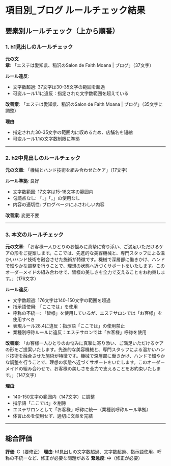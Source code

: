# 項目別_ブログ ルールチェック結果

## 要素別ルールチェック（上から順番）

### 1. h1見出しのルールチェック

**元の文章**: 「エステは愛知県、稲沢のSalon de Faith Moana | ブログ」（37文字）

**ルール違反**:
- 文字数超過: 37文字は30-35文字の範囲を超過
- 可変ルール1.1に違反：指定された文字数範囲を超えている

**改善案**: 「エステは愛知県、稲沢のSalon de Faith Moana | ブログ」（35文字に調整）

**理由**: 
- 指定された30-35文字の範囲内に収めるため、店舗名を短縮
- 可変ルール1.1の文字数制限に準拠

---

### 2. h2中見出しのルールチェック

**元の文章**: 「機械とハンド技術を組み合わせたケア」（17文字）

**ルール準拠**: 良好
- 文字数範囲: 17文字は15-18文字の範囲内
- 句読点なし: 「、」「。」の使用なし
- 内容の適切性: ブログページにふさわしい内容

**改善案**: 変更不要

---

### 3. 本文のルールチェック

**元の文章**: 「お客様一人ひとりのお悩みに真摯に寄り添い、ご満足いただけるケアの形をご提案します。ここでは、先進的な美容機械と、専門スタッフによる温かいハンド技術を融合させた施術が特徴です。機械で深層部に働きかけ、ハンドで細やかな調整を行うことで、理想の状態へ近づくサポートをいたします。このオーダーメイドの組み合わせで、皆様の美しさを全力で支えることをお約束します。」（176文字）

**ルール違反**:
- 文字数超過: 176文字は140-150文字の範囲を超過
- 指示語使用: 「ここでは」を使用
- 呼称の不統一: 「皆様」を使用しているが、エステサロンでは「お客様」を使用すべき
- 表現ルール28.4に違反：指示語「ここでは」の使用禁止
- 業種別呼称ルールに違反：エステサロンでは「お客様」呼称を使用

**改善案**: 「お客様一人ひとりのお悩みに真摯に寄り添い、ご満足いただけるケアの形をご提案いたします。先進的な美容機械と、専門スタッフによる温かいハンド技術を融合させた施術が特徴です。機械で深層部に働きかけ、ハンドで細やかな調整を行うことで、理想の状態へ近づくサポートをいたします。このオーダーメイドの組み合わせで、お客様の美しさを全力で支えることをお約束いたします。」（147文字）

**理由**: 
- 140-150文字の範囲内（147文字）に調整
- 指示語「ここでは」を削除
- エステサロンとして「お客様」呼称に統一（業種別呼称ルール準拠）
- 体言止めを使用せず、適切に文章を完結

---

## 総合評価

**評価**: C（要修正）
**理由**: h1見出しの文字数超過、文字数超過、指示語使用、呼称の不統一など、修正が必要な問題がある
**緊急度**: 中（修正が必要）
